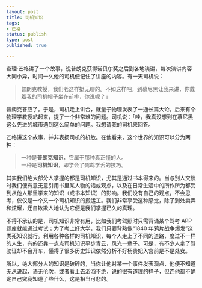 ```yaml
--- 
layout: post
title: 司机知识
tags: 
- 芒格
status: publish
type: post
published: true

---
```


查理·芒格讲了一个故事，说普朗克获得诺贝尔奖之后到各地演讲，每次演讲内容大同小异，时间一久他的司机便记住了讲座的内容。有一天司机说：

>普朗克教授，我们老这样挺无聊的。不如这样吧，到慕尼黑让我来讲，你戴着我的司机帽子坐在前排，你说呢？」

普朗克答应了。于是，司机走上讲台，就量子物理发表了一通长篇大论。后来有个物理学教授站起来，提了一个非常难的问题。司机说：「哇，我真没想到在慕尼黑这么先进的城市遇到这么简单的问题。我想请我的司机来回答。

芒格讲这个故事，并非表扬司机的机敏。在他看来，这个世界的知识可以分为两种：

>一种是**普朗克知识**，它属于那种真正懂的人。<br>
一种是**司机知识**，即学会了鹦鹉学舌的技巧。

其实我们绝大部分人掌握的都是司机知识，尤其是通过书本得来的。当与别人交谈时我们便有意无意引用书里某人物的话或观点，以及在日常生活中的所作所为都受到从他人那里学来的知识（或书本知识）的影响。我们没有自己的观点，不会思考，仅仅是一个又一个司机知识的搬运工。我们非常享受这种感觉，除了到处卖弄和炫耀，还自欺欺人地认为它便是我们掌握已久的真理。

不得不承认的是，司机知识非常有用，比如我们考驾照时只需背诵某个驾考 APP 题库就能通过考试；为了考上好大学，我们只要背熟像“1840 年鸦片战争爆发”这类死知识就行。利用各种各样的司机知识，每个人走上了不同的道路，度过不一样的人生，有的还靠一点点司机知识平步青云，风光一辈子。可是，有不少人拿了驾驶证却不会开车，懂得了很多历史知识依然分析不好杨贵妃入宫前是不是处女。

所以，绝大部分人的知识是破碎的，当你让他对某一个事件发表观点，他便不知道无从说起，语无伦次，或者看上去滔滔不绝，说的很有道理的样子，但连他都不确定自己究竟知道了些什么，这是相当可悲的。
